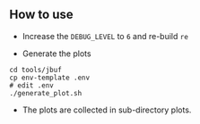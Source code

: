 How to use
----------
- Increase the `DEBUG_LEVEL` to `6` and re-build `re`

- Generate the plots
```
cd tools/jbuf
cp env-template .env
# edit .env
./generate_plot.sh
```

- The plots are collected in sub-directory plots.
